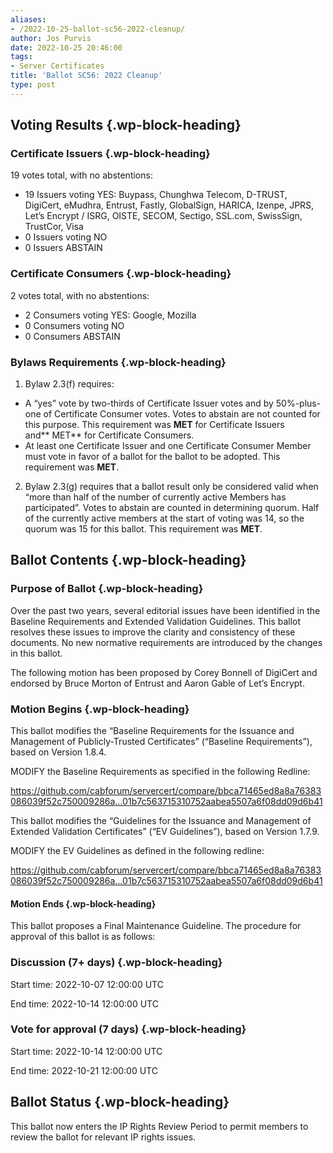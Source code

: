 ```yaml
---
aliases:
- /2022-10-25-ballot-sc56-2022-cleanup/
author: Jos Purvis
date: 2022-10-25 20:46:00
tags:
- Server Certificates
title: 'Ballot SC56: 2022 Cleanup'
type: post
---
```


## **Voting Results** {.wp-block-heading}

### **Certificate Issuers** {.wp-block-heading}

19 votes total, with no abstentions:

- 19 Issuers voting YES: Buypass, Chunghwa Telecom, D-TRUST, DigiCert, eMudhra, Entrust, Fastly, GlobalSign, HARICA, Izenpe, JPRS, Let’s Encrypt / ISRG, OISTE, SECOM, Sectigo, SSL.com, SwissSign, TrustCor, Visa
- 0 Issuers voting NO
- 0 Issuers ABSTAIN

### **Certificate Consumers** {.wp-block-heading}

2 votes total, with no abstentions:

- 2 Consumers voting YES: Google, Mozilla
- 0 Consumers voting NO
- 0 Consumers ABSTAIN

### **Bylaws Requirements** {.wp-block-heading}

1. Bylaw 2.3(f) requires:

- A “yes” vote by two-thirds of Certificate Issuer votes and by 50%-plus-one of Certificate Consumer votes. Votes to abstain are not counted for this purpose. This requirement was **MET** for Certificate Issuers and** MET** for Certificate Consumers.
- At least one Certificate Issuer and one Certificate Consumer Member must vote in favor of a ballot for the ballot to be adopted. This requirement was **MET**.

2. Bylaw 2.3(g) requires that a ballot result only be considered valid when “more than half of the number of currently active Members has participated”. Votes to abstain are counted in determining quorum. Half of the currently active members at the start of voting was 14, so the quorum was 15 for this ballot. This requirement was **MET**.

## Ballot Contents {.wp-block-heading}

### Purpose of Ballot {.wp-block-heading}

Over the past two years, several editorial issues have been identified in the Baseline Requirements and Extended Validation Guidelines. This ballot resolves these issues to improve the clarity and consistency of these documents. No new normative requirements are introduced by the changes in this ballot.

The following motion has been proposed by Corey Bonnell of DigiCert and endorsed by Bruce Morton of Entrust and Aaron Gable of Let’s Encrypt.

### Motion Begins {.wp-block-heading}

This ballot modifies the “Baseline Requirements for the Issuance and Management of Publicly-Trusted Certificates” (“Baseline Requirements”), based on Version 1.8.4.

MODIFY the Baseline Requirements as specified in the following Redline:

https://github.com/cabforum/servercert/compare/bbca71465ed8a8a76383086039f52c750009286a…01b7c563715310752aabea5507a6f08dd09d6b41

This ballot modifies the “Guidelines for the Issuance and Management of Extended Validation Certificates” (“EV Guidelines”), based on Version 1.7.9.

MODIFY the EV Guidelines as defined in the following redline:

https://github.com/cabforum/servercert/compare/bbca71465ed8a8a76383086039f52c750009286a…01b7c563715310752aabea5507a6f08dd09d6b41

#### Motion Ends {.wp-block-heading}

This ballot proposes a Final Maintenance Guideline. The procedure for approval of this ballot is as follows:

### Discussion (7+ days) {.wp-block-heading}

Start time: 2022-10-07 12:00:00 UTC

End time: 2022-10-14 12:00:00 UTC

### Vote for approval (7 days) {.wp-block-heading}

Start time: 2022-10-14 12:00:00 UTC

End time: 2022-10-21 12:00:00 UTC

## Ballot Status {.wp-block-heading}

This ballot now enters the IP Rights Review Period to permit members to review the ballot for relevant IP rights issues.